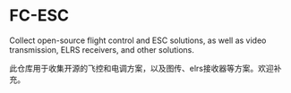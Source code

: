 # FC-ESC
Collect open-source flight control and ESC solutions, as well as video transmission, ELRS receivers, and other solutions.

此仓库用于收集开源的飞控和电调方案，以及图传、elrs接收器等方案。欢迎补充。
